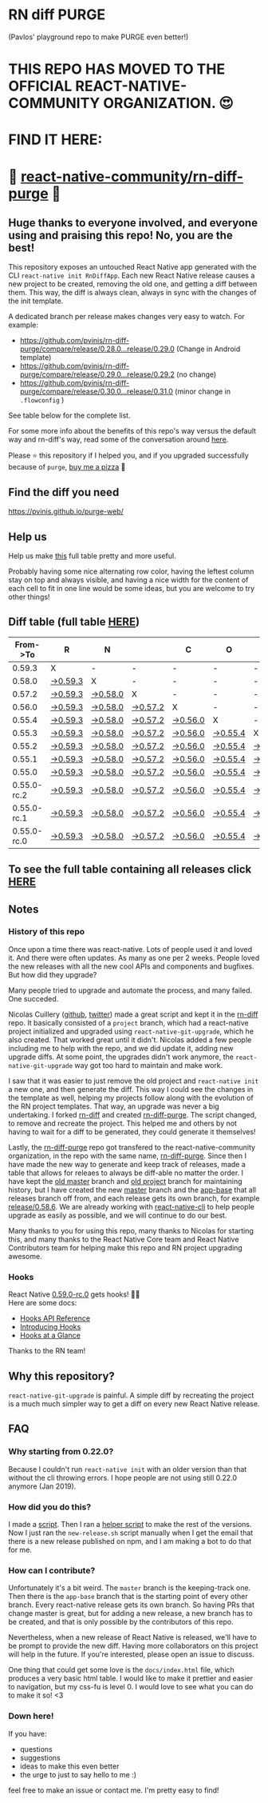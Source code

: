 # RN diff PURGE
(Pavlos' playground repo to make PURGE even better!)

# THIS REPO HAS MOVED TO THE OFFICIAL REACT-NATIVE-COMMUNITY ORGANIZATION. 😍
# FIND IT HERE:  
# 💪 [react-native-community/rn-diff-purge](https://github.com/react-native-community/rn-diff-purge) 🎉
## Huge thanks to everyone involved, and everyone using and praising this repo! No, you are the best!

This repository exposes an untouched React Native app generated with the CLI
`react-native init RnDiffApp`. Each new React Native release causes a new project to be created, removing the old one, and getting a diff between them. This way, the diff is always clean, always in sync with the changes of the init template.

A dedicated branch per release makes changes very easy
to watch. For example:

* https://github.com/pvinis/rn-diff-purge/compare/release/0.28.0...release/0.29.0
(Change in Android template)
* https://github.com/pvinis/rn-diff-purge/compare/release/0.29.0...release/0.29.2
(no change)
* https://github.com/pvinis/rn-diff-purge/compare/release/0.30.0...release/0.31.0
(minor change in `.flowconfig` )

See table below for the complete list.

For some more info about the benefits of this repo's way versus the default way and rn-diff's way, read some of the conversation around [here](https://github.com/react-native-community/discussions-and-proposals/issues/68#issuecomment-452227478).

Please :star: this repository if I helped you, and if you upgraded successfully because of `purge`, [buy me a pizza](https://www.buymeacoffee.com/DGWwHVZ4s) :pizza:

## Find the diff you need
https://pvinis.github.io/purge-web/

## Help us
Help us make [this](https://pvinis.github.io/rn-diff-purge) full table pretty and more useful.

Probably having some nice alternating row color, having the leftest column stay on top and always visible, and having a nice width for the content of each cell to fit in one line would be some ideas, but you are welcome to try other things!

## Diff table (full table [HERE](https://pvinis.github.io/rn-diff-purge))

| From->To    | R                                                                                               | N                                                                                               |                                                                                                 | C                                                                                               | O                                                                                               | R                                                                                               | E                                                                                               |                                                                                                 | T                                                                                               | E                                                                                                         | A                                                                                                         | M   |
| ----------- | ----------------------------------------------------------------------------------------------- | ----------------------------------------------------------------------------------------------- | ----------------------------------------------------------------------------------------------- | ----------------------------------------------------------------------------------------------- | ----------------------------------------------------------------------------------------------- | ----------------------------------------------------------------------------------------------- | ----------------------------------------------------------------------------------------------- | ----------------------------------------------------------------------------------------------- | ----------------------------------------------------------------------------------------------- | --------------------------------------------------------------------------------------------------------- | --------------------------------------------------------------------------------------------------------- | --- |
| 0.59.3      | X                                                                                               | -                                                                                               | -                                                                                               | -                                                                                               | -                                                                                               | -                                                                                               | -                                                                                               | -                                                                                               | -                                                                                               | -                                                                                                         | -                                                                                                         | -   |
| 0.58.0      | [->0.59.3](https://github.com/pvinis/rn-diff-purge/compare/release/0.58.0..release/0.59.3)      | X                                                                                               | -                                                                                               | -                                                                                               | -                                                                                               | -                                                                                               | -                                                                                               | -                                                                                               | -                                                                                               | -                                                                                                         | -                                                                                                         | -   |
| 0.57.2      | [->0.59.3](https://github.com/pvinis/rn-diff-purge/compare/release/0.57.2..release/0.59.3)      | [->0.58.0](https://github.com/pvinis/rn-diff-purge/compare/release/0.57.2..release/0.58.0)      | X                                                                                               | -                                                                                               | -                                                                                               | -                                                                                               | -                                                                                               | -                                                                                               | -                                                                                               | -                                                                                                         | -                                                                                                         | -   |
| 0.56.0      | [->0.59.3](https://github.com/pvinis/rn-diff-purge/compare/release/0.56.0..release/0.59.3)      | [->0.58.0](https://github.com/pvinis/rn-diff-purge/compare/release/0.56.0..release/0.58.0)      | [->0.57.2](https://github.com/pvinis/rn-diff-purge/compare/release/0.56.0..release/0.57.2)      | X                                                                                               | -                                                                                               | -                                                                                               | -                                                                                               | -                                                                                               | -                                                                                               | -                                                                                                         | -                                                                                                         | -   |
| 0.55.4      | [->0.59.3](https://github.com/pvinis/rn-diff-purge/compare/release/0.55.4..release/0.59.3)      | [->0.58.0](https://github.com/pvinis/rn-diff-purge/compare/release/0.55.4..release/0.58.0)      | [->0.57.2](https://github.com/pvinis/rn-diff-purge/compare/release/0.55.4..release/0.57.2)      | [->0.56.0](https://github.com/pvinis/rn-diff-purge/compare/release/0.55.4..release/0.56.0)      | X                                                                                               | -                                                                                               | -                                                                                               | -                                                                                               | -                                                                                               | -                                                                                                         | -                                                                                                         | -   |
| 0.55.3      | [->0.59.3](https://github.com/pvinis/rn-diff-purge/compare/release/0.55.3..release/0.59.3)      | [->0.58.0](https://github.com/pvinis/rn-diff-purge/compare/release/0.55.3..release/0.58.0)      | [->0.57.2](https://github.com/pvinis/rn-diff-purge/compare/release/0.55.3..release/0.57.2)      | [->0.56.0](https://github.com/pvinis/rn-diff-purge/compare/release/0.55.3..release/0.56.0)      | [->0.55.4](https://github.com/pvinis/rn-diff-purge/compare/release/0.55.3..release/0.55.4)      | X                                                                                               | -                                                                                               | -                                                                                               | -                                                                                               | -                                                                                                         | -                                                                                                         | -   |
| 0.55.2      | [->0.59.3](https://github.com/pvinis/rn-diff-purge/compare/release/0.55.2..release/0.59.3)      | [->0.58.0](https://github.com/pvinis/rn-diff-purge/compare/release/0.55.2..release/0.58.0)      | [->0.57.2](https://github.com/pvinis/rn-diff-purge/compare/release/0.55.2..release/0.57.2)      | [->0.56.0](https://github.com/pvinis/rn-diff-purge/compare/release/0.55.2..release/0.56.0)      | [->0.55.4](https://github.com/pvinis/rn-diff-purge/compare/release/0.55.2..release/0.55.4)      | [->0.55.3](https://github.com/pvinis/rn-diff-purge/compare/release/0.55.2..release/0.55.3)      | X                                                                                               | -                                                                                               | -                                                                                               | -                                                                                                         | -                                                                                                         | -   |
| 0.55.1      | [->0.59.3](https://github.com/pvinis/rn-diff-purge/compare/release/0.55.1..release/0.59.3)      | [->0.58.0](https://github.com/pvinis/rn-diff-purge/compare/release/0.55.1..release/0.58.0)      | [->0.57.2](https://github.com/pvinis/rn-diff-purge/compare/release/0.55.1..release/0.57.2)      | [->0.56.0](https://github.com/pvinis/rn-diff-purge/compare/release/0.55.1..release/0.56.0)      | [->0.55.4](https://github.com/pvinis/rn-diff-purge/compare/release/0.55.1..release/0.55.4)      | [->0.55.3](https://github.com/pvinis/rn-diff-purge/compare/release/0.55.1..release/0.55.3)      | [->0.55.2](https://github.com/pvinis/rn-diff-purge/compare/release/0.55.1..release/0.55.2)      | X                                                                                               | -                                                                                               | -                                                                                                         | -                                                                                                         | -   |
| 0.55.0      | [->0.59.3](https://github.com/pvinis/rn-diff-purge/compare/release/0.55.0..release/0.59.3)      | [->0.58.0](https://github.com/pvinis/rn-diff-purge/compare/release/0.55.0..release/0.58.0)      | [->0.57.2](https://github.com/pvinis/rn-diff-purge/compare/release/0.55.0..release/0.57.2)      | [->0.56.0](https://github.com/pvinis/rn-diff-purge/compare/release/0.55.0..release/0.56.0)      | [->0.55.4](https://github.com/pvinis/rn-diff-purge/compare/release/0.55.0..release/0.55.4)      | [->0.55.3](https://github.com/pvinis/rn-diff-purge/compare/release/0.55.0..release/0.55.3)      | [->0.55.2](https://github.com/pvinis/rn-diff-purge/compare/release/0.55.0..release/0.55.2)      | [->0.55.1](https://github.com/pvinis/rn-diff-purge/compare/release/0.55.0..release/0.55.1)      | X                                                                                               | -                                                                                                         | -                                                                                                         | -   |
| 0.55.0-rc.2 | [->0.59.3](https://github.com/pvinis/rn-diff-purge/compare/release/0.55.0-rc.2..release/0.59.3) | [->0.58.0](https://github.com/pvinis/rn-diff-purge/compare/release/0.55.0-rc.2..release/0.58.0) | [->0.57.2](https://github.com/pvinis/rn-diff-purge/compare/release/0.55.0-rc.2..release/0.57.2) | [->0.56.0](https://github.com/pvinis/rn-diff-purge/compare/release/0.55.0-rc.2..release/0.56.0) | [->0.55.4](https://github.com/pvinis/rn-diff-purge/compare/release/0.55.0-rc.2..release/0.55.4) | [->0.55.3](https://github.com/pvinis/rn-diff-purge/compare/release/0.55.0-rc.2..release/0.55.3) | [->0.55.2](https://github.com/pvinis/rn-diff-purge/compare/release/0.55.0-rc.2..release/0.55.2) | [->0.55.1](https://github.com/pvinis/rn-diff-purge/compare/release/0.55.0-rc.2..release/0.55.1) | [->0.55.0](https://github.com/pvinis/rn-diff-purge/compare/release/0.55.0-rc.2..release/0.55.0) | X                                                                                                         | -                                                                                                         | -   |
| 0.55.0-rc.1 | [->0.59.3](https://github.com/pvinis/rn-diff-purge/compare/release/0.55.0-rc.1..release/0.59.3) | [->0.58.0](https://github.com/pvinis/rn-diff-purge/compare/release/0.55.0-rc.1..release/0.58.0) | [->0.57.2](https://github.com/pvinis/rn-diff-purge/compare/release/0.55.0-rc.1..release/0.57.2) | [->0.56.0](https://github.com/pvinis/rn-diff-purge/compare/release/0.55.0-rc.1..release/0.56.0) | [->0.55.4](https://github.com/pvinis/rn-diff-purge/compare/release/0.55.0-rc.1..release/0.55.4) | [->0.55.3](https://github.com/pvinis/rn-diff-purge/compare/release/0.55.0-rc.1..release/0.55.3) | [->0.55.2](https://github.com/pvinis/rn-diff-purge/compare/release/0.55.0-rc.1..release/0.55.2) | [->0.55.1](https://github.com/pvinis/rn-diff-purge/compare/release/0.55.0-rc.1..release/0.55.1) | [->0.55.0](https://github.com/pvinis/rn-diff-purge/compare/release/0.55.0-rc.1..release/0.55.0) | [->0.55.0-rc.2](https://github.com/pvinis/rn-diff-purge/compare/release/0.55.0-rc.1..release/0.55.0-rc.2) | X                                                                                                         | -   |
| 0.55.0-rc.0 | [->0.59.3](https://github.com/pvinis/rn-diff-purge/compare/release/0.55.0-rc.0..release/0.59.3) | [->0.58.0](https://github.com/pvinis/rn-diff-purge/compare/release/0.55.0-rc.0..release/0.58.0) | [->0.57.2](https://github.com/pvinis/rn-diff-purge/compare/release/0.55.0-rc.0..release/0.57.2) | [->0.56.0](https://github.com/pvinis/rn-diff-purge/compare/release/0.55.0-rc.0..release/0.56.0) | [->0.55.4](https://github.com/pvinis/rn-diff-purge/compare/release/0.55.0-rc.0..release/0.55.4) | [->0.55.3](https://github.com/pvinis/rn-diff-purge/compare/release/0.55.0-rc.0..release/0.55.3) | [->0.55.2](https://github.com/pvinis/rn-diff-purge/compare/release/0.55.0-rc.0..release/0.55.2) | [->0.55.1](https://github.com/pvinis/rn-diff-purge/compare/release/0.55.0-rc.0..release/0.55.1) | [->0.55.0](https://github.com/pvinis/rn-diff-purge/compare/release/0.55.0-rc.0..release/0.55.0) | [->0.55.0-rc.2](https://github.com/pvinis/rn-diff-purge/compare/release/0.55.0-rc.0..release/0.55.0-rc.2) | [->0.55.0-rc.1](https://github.com/pvinis/rn-diff-purge/compare/release/0.55.0-rc.0..release/0.55.0-rc.1) | X   |

## To see the full table containing all releases click [HERE](https://pvinis.github.io/rn-diff-purge)

## Notes

### History of this repo

Once upon a time there was react-native. Lots of people used it and loved it. And there were often updates. As many as one per 2 weeks. People loved the new releases with all the new cool APIs and components and bugfixes. But how did they upgrade?

Many people tried to upgrade and automate the process, and many failed. One succeded.

Nicolas Cuillery ([github](https://github.com/ncuillery), [twitter](https://twitter.com/ncuillery)) made a great script and kept it in the [rn-diff](https://github.com/ncuillery/rn-diff) repo. It basically consisted of a `project` branch, which had a react-native project initialized and upgraded using `react-native-git-upgrade`, which he also created. That worked great until it didn't. Nicolas added a few people including me to help with the repo, and we did update it, adding new upgrade diffs. At some point, the upgrades didn't work anymore, the `react-native-git-upgrade` way got too hard to maintain and make work.

I saw that it was easier to just remove the old project and `react-native init` a new one, and then generate the diff. This way I could see the changes in the template as well, helping my projects follow along with the evolution of the RN project templates. That way, an upgrade was never a big undertaking. I forked [rn-diff](https://github.com/ncuillery/rn-diff) and created [rn-diff-purge](https://github.com/pvinis/rn-diff-purge). The script changed, to remove and recreate the project. This helped me and others by not having to wait for a diff to be generated, they could generate it themselves!

Lastly, the [rn-diff-purge](https://github.com/pvinis/rn-diff-purge) repo got transfered to the react-native-community organization, in the repo with the same name, [rn-diff-purge](https://github.com/react-native-community/rn-diff-purge). Since then I have made the new way to generate and keep track of releases, made a table that allows for releaes to always be diff-able no matter the order. I have kept the [old master](https://github.com/pvinis/rn-diff-purge/tree/old/master) branch and [old project](https://github.com/pvinis/rn-diff-purge/tree/old/project) branch for maintaining history, but I have created the new [master](https://github.com/pvinis/rn-diff-purge/tree/master) branch and the [app-base](https://github.com/pvinis/rn-diff-purge/tree/app-base) that all releases branch off from, and each release gets its own branch, for example [release/0.58.6](https://github.com/pvinis/rn-diff-purge/tree/release/0.58.6). We are already working with [react-native-cli](https://github.com/react-native-community/react-native-cli) to help people upgrade as easily as possible, and we will continue to do our best.

Many thanks to you for using this repo, many thanks to Nicolas for starting this, and many thanks to the React Native Core team and React Native Contributors team for helping make this repo and RN project upgrading awesome.

### Hooks
React Native [0.59.0-rc.0](https://github.com/pvinis/rn-diff-purge#version-changes) gets hooks! 🎉🥳  
Here are some docs:
- [Hooks API Reference](https://reactjs.org/docs/hooks-reference.html)
- [Introducing Hooks](https://reactjs.org/docs/hooks-intro.html)
- [Hooks at a Glance](https://reactjs.org/docs/hooks-overview.html)

Thanks to the RN team!

## Why this repository?
`react-native-git-upgrade` is painful. A simple diff by recreating the project is a much much simpler way to get a diff on every new React Native release.

## FAQ

### Why starting from 0.22.0?

Because I couldn't run `react-native init` with an older version than that without the cli throwing errors. I hope people are not using still 0.22.0 anymore (Jan 2019).

### How did you do this?

I made a [script](https://github.com/pvinis/rn-diff-purge/blob/master/new-release.sh). Then I ran a [helper script](https://github.com/pvinis/rn-diff-purge/blob/master/new-release.sh) to make the rest of the versions.
Now I just ran the `new-release.sh` script manually when I get the email that there is a new release published on npm, and I am making a bot to do that for me.

### How can I contribute?

Unfortunately it's a bit weird. The `master` branch is the keeping-track one. Then there is the `app-base` branch that is the starting point of every other branch. Every react-native release gets its own branch. So having PRs that change master is great, but for adding a new release, a new branch has to be created, and that is only possible by the contributors of this repo.

Nevertheless, when a new release of React Native is released, we'll have to be prompt to provide
the new diff. Having more collaborators on this project will help in the future. If you're interested, please open an issue to discuss.

One thing that could get some love is the `docs/index.html` file, which produces a very basic html table. I would like to make it prettier and easier to navigation, but my css-fu is level 0. I would love to see what you can do to make it so! <3

### Down here!

If you have: 
- questions
- suggestions
- ideas to make this even better
- the urge to just to say hello to me :)

feel free to make an issue or contact me. I'm pretty easy to find!
